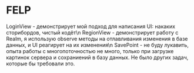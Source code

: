 # FELP

LoginView - демонстрирует мой подход для написания UI: накаких сторибордов, чистый кодёт\n
RegionView - демонстрирует работу с Realm, я использую observe методы на отлавливания изменения в базе данных, и UI реагирует на их изменения\n
SavePoint - не буду лукавить, опыта работы с многопоточностью не много, только при загрузке картинок сервера и сохраниений в базу данных. Не было других задач, которые бы требовали это. 
